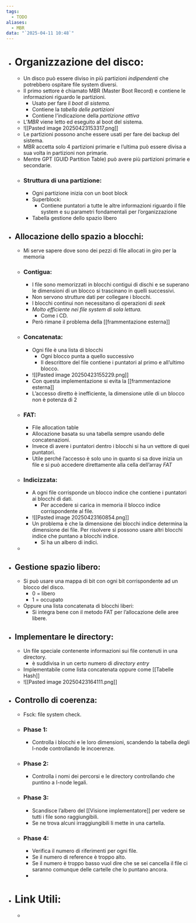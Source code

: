 ```yaml
---
tags:
  - TODO
aliases:
  - MBR
data: "`2025-04-11 10:48`"
---
```

- # Organizzazione del disco:
	- Un disco può essere diviso in più partizioni _indipendenti_ che potrebbero ospitare file system diversi.
	- Il primo settore è chiamato MBR (Master Boot Record) e contiene le informazioni riguardo le partizioni.
		- Usato per fare il _boot di sistema_.
		- Contiene la _tabella delle partizioni_
		- Contiene l'indicazione della _partizione attiva_
	- L’_MBR_ viene letto ed eseguito al boot del sistema.
	- ![[Pasted image 20250423153317.png]]
	- Le partizioni possono anche essere usati per fare dei backup del sistema.
	- MBR accetta solo 4 partizioni primarie e l’ultima può essere divisa a sua volta in partizioni non primarie.
	- Mentre GPT (GUID Partition Table) può avere più partizioni primarie e secondarie.
	- ### Struttura di una partizione:
		- Ogni partizione inizia con un boot block
		- Superblock:
			- Contiene puntatori a tutte le altre informazioni riguardo il file system e su parametri fondamentali per l’organizzazione
		- Tabella gestione dello spazio libero 
- ## Allocazione dello spazio a blocchi:
	- Mi serve sapere dove sono dei pezzi di file allocati in giro per la memoria
	- ### Contigua:
		- I file sono memorizzati in blocchi contigui di dischi e se superano le dimensioni di un blocco si trascinano in quelli successivi.
		- Non servono strutture dati per collegare i blocchi.
		- I blocchi continui non necessitano di operazioni di _seek_
		- _Molto efficiente nei file system di sola lettura._
			- Come i CD.
		- Però rimane il problema della [[frammentazione esterna]]
	- ### Concatenata:
		- Ogni file è una lista di blocchi
			- Ogni blocco punta a quello successivo
			- Il descrittore del file contiene i puntatori al primo e all’ultimo blocco.
		- ![[Pasted image 20250423155229.png]]
		- Con questa implementazione si evita la [[frammentazione esterna]]
		- L’accesso diretto è inefficiente, la dimensione utile di un blocco non è potenza di  2
	- ### FAT:
		- File allocation table 
		- Allocazione basata su una tabella sempre usando delle concatenazioni.
		- Invece di avere i puntatori dentro i blocchi si ha un vettore di quei puntatori.
		- Utile perché l’accesso è solo uno in quanto si sa dove inizia un file e si può accedere direttamente alla cella dell’array _FAT_ 
	- ### Indicizzata:
		- A ogni file corrisponde un blocco indice che contiene i puntatori ai blocchi di dati.
			- Per accedere si carica in memoria il blocco indice corrispondente al file. 
		- ![[Pasted image 20250423160854.png]]
		- Un problema è che la dimensione dei blocchi indice determina la dimensione dei file. Per risolvere si possono usare altri blocchi indice che puntano a blocchi indice.
			- Si ha un albero di indici.
	- 
- ## Gestione spazio libero:
	- Si può usare una mappa di bit con ogni bit corrispondente ad un blocco del disco.
		- 0 = libero
		- 1 = occupato
	- Oppure una lista concatenata di blocchi liberi:
		- Si integra bene con il metodo FAT per l’allocazione delle aree libere.
- ## Implementare le directory:
	- Un file speciale contenente informazioni sui file contenuti in una directory.
		- è suddivisa in un certo numero di _directory entry_
	- Implementabile come lista concatenata oppure come [[Tabelle Hash]]
	- ![[Pasted image 20250423164111.png]]
- ## Controllo di coerenza:
	- Fsck: file system check.
	- ### Phase 1:
		- Controlla i blocchi e le loro dimensioni, scandendo la tabella degli I-node controllando le incoerenze.
	- ### Phase 2:
		- Controlla i nomi dei percorsi e le directory controllando che puntino a I-node legali.
	- ### Phase 3:
		- Scandisce l’albero del [[Visione implementatore]] per vedere se tutti i file sono raggiungibili.
		- Se ne trova alcuni irraggiungibili li mette in una cartella.
	- ### Phase 4:
		- Verifica il numero di riferimenti per ogni file.
		- Se il numero di reference è troppo alto.
		- Se il numero è troppo basso vuol dire che se sei cancella il file ci saranno comunque delle cartelle che lo puntano ancora.
		- 
- # Link Utili:
	- 